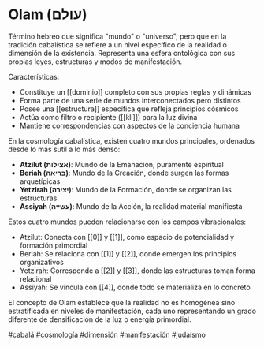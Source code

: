 # Olam (עולם)

Término hebreo que significa "mundo" o "universo", pero que en la tradición cabalística se refiere a un nivel específico de la realidad o dimensión de la existencia. Representa una esfera ontológica con sus propias leyes, estructuras y modos de manifestación.

Características:
- Constituye un [[dominio]] completo con sus propias reglas y dinámicas
- Forma parte de una serie de mundos interconectados pero distintos
- Posee una [[estructura]] específica que refleja principios cósmicos
- Actúa como filtro o recipiente ([[kli]]) para la luz divina
- Mantiene correspondencias con aspectos de la conciencia humana

En la cosmología cabalística, existen cuatro mundos principales, ordenados desde lo más sutil a lo más denso:
- **Atzilut (אצילות)**: Mundo de la Emanación, puramente espiritual
- **Beriah (בריאה)**: Mundo de la Creación, donde surgen las formas arquetípicas
- **Yetzirah (יצירה)**: Mundo de la Formación, donde se organizan las estructuras
- **Assiyah (עשייה)**: Mundo de la Acción, la realidad material manifiesta

Estos cuatro mundos pueden relacionarse con los campos vibracionales:
- Atzilut: Conecta con [[0]] y [[1]], como espacio de potencialidad y formación primordial
- Beriah: Se relaciona con [[1]] y [[2]], donde emergen los principios organizativos
- Yetzirah: Corresponde a [[2]] y [[3]], donde las estructuras toman forma relacional
- Assiyah: Se vincula con [[4]], donde todo se materializa en lo concreto

El concepto de Olam establece que la realidad no es homogénea sino estratificada en niveles de manifestación, cada uno representando un grado diferente de densificación de la luz o energía primordial.

#cabalá #cosmología #dimensión #manifestación #judaísmo

